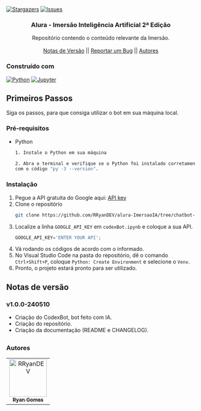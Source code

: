 <a name="readme-top"></a>

[![Stargazers][stars-shield]][stars-url]
[![Issues][issues-shield]][issues-url]

<!-- PROJECT LOGO -->
<div align="center">
  <h3 align="center">Alura - Imersão Inteligência Artificial 2ª Edição</h3>

  <p align="center">
    Repositório contendo o conteúdo relevante da Imersão.
    <br />
    <br />
    <a href="#notas-de-versão">Notas de Versão</a>
    ||
    <a href="https://github.com/RRyanDEV/alura-ImersaoIA/issues">Reportar um Bug</a>
    ||
    <a href="#autores">Autores</a>
    </p>
</div>
 
### Construído com

[![Python][Python]][Python-url]
[![Jupyter][Jupyter]][jupyter-url]

<!-- GETTING STARTED -->
## Primeiros Passos

Siga os passos, para que consiga utilizar o bot em sua máquina local.

### Pré-requisitos


* Python
  ```sh
  1. Instale o Python em sua máquina

  2. Abra o terminal e verifique se o Python foi instalado corretamente 
  com o código "py -3 --version".
  ```

### Instalação

1. Pegue a API gratuita do Google aqui: [API key](https://aistudio.google.com/app/apikey)
2. Clone o repositório
   ```sh
   git clone https://github.com/RRyanDEV/alura-ImersaoIA/tree/chatbot-ambient
   ```
3. Localize a linha `GOOGLE_API_KEY` em `codexBot.ipynb` e coloque a sua API.
   ```python
   GOOGLE_API_KEY='ENTER YOUR API';
   ```
4. Vá rodando os códigos de acordo com o informado.
5. No Visual Studio Code na pasta do repositório, dê o comando `Ctrl+Shift+P`, coloque `Python: Create Environment` e selecione o `Venv`.
6. Pronto, o projeto estará pronto para ser utilizado.

<a name="section-changelog">

## Notas de versão

</a>

### v1.0.0-240510

- Criação do CodexBot, bot feito com IA.
- Criação do repositório.
- Criação da documentação (README e CHANGELOG).

##

<a name="section-autores">

### Autores

</a>

<table>
  <tr>
    <td align="center">
      <a href="#">
        <img src="https://avatars.githubusercontent.com/u/85912228?v=4" width="100px;" alt="RRyanDEV"/><br>
        <sub>
          <b>Ryan Gomes</b>
        </sub>
      </a>
    </td>
</table>

<!-- MARKDOWN LINKS & IMAGES -->
<!-- https://www.markdownguide.org/basic-syntax/#reference-style-links -->

[stars-shield]: https://img.shields.io/github/stars/RRyanDEV/alura-ImersaoIA?style=for-the-badge
[stars-url]: https://github.com/RRyanDEV/alura-ImersaoIA/stargazers
[issues-shield]: https://img.shields.io/github/issues/RRyanDEV/alura-ImersaoIA?style=for-the-badge
[issues-url]: https://github.com/RRyanDEV/alura-ImersaoIA/issues

<!-- Badges -->

[Python]: https://img.shields.io/badge/python-3670A0?style=for-the-badge&logo=python&logoColor=ffdd54
[python-url]: https://www.python.org
[Jupyter]: https://img.shields.io/badge/jupyter-%23FA0F00.svg?style=for-the-badge&logo=jupyter&logoColor=white
[jupyter-url]: https://www.python.org
